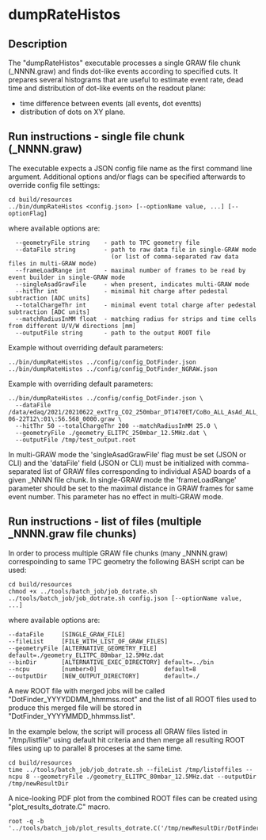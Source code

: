 # dumpRateHistos

## Description

The "dumpRateHistos" executable processes a single GRAW file chunk (_NNNN.graw) and finds dot-like events according to specified cuts.
It prepares several histograms that are useful to estimate event rate, dead time and distribution of dot-like events on the readout plane:  
- time difference between events (all events, dot eventts)
- distribution of dots on XY plane.

## Run instructions - single file chunk (_NNNN.graw)

The executable expects a JSON config file name as the first command line argument.
Additional options and/or flags can be specified afterwards to override config file settings:
```
cd build/resources
../bin/dumpRateHistos <config.json> [--optionName value, ...] [--optionFlag]
```
where available options are:
```
  --geometryFile string    - path to TPC geometry file
  --dataFile string        - path to raw data file in single-GRAW mode
                             (or list of comma-separated raw data files in multi-GRAW mode)
  --frameLoadRange int     - maximal number of frames to be read by event builder in single-GRAW mode
  --singleAsadGrawFile     - when present, indicates multi-GRAW mode
  --hitThr int             - minimal hit charge after pedestal subtraction [ADC units]
  --totalChargeThr int     - minimal event total charge after pedestal subtraction [ADC units]
  --matchRadiusInMM float  - matching radius for strips and time cells from different U/V/W directions [mm]
  --outputFile string      - path to the output ROOT file
```

Example without overriding default parameters:
```
../bin/dumpRateHistos ../config/config_DotFinder.json
../bin/dumpRateHistos ../config/config_DotFinder_NGRAW.json
```

Example with overriding default parameters:
```
../bin/dumpRateHistos ../config/config_DotFinder.json \
  --dataFile /data/edaq/2021/20210622_extTrg_CO2_250mbar_DT1470ET/CoBo_ALL_AsAd_ALL_2021-06-22T12\:01\:56.568_0000.graw \
  --hitThr 50 --totalChargeThr 200 --matchRadiusInMM 25.0 \
  --geometryFile ./geometry_ELITPC_250mbar_12.5MHz.dat \
  --outputFile /tmp/test_output.root
```

In multi-GRAW mode the 'singleAsadGrawFile' flag must be set (JSON or CLI) and the 'dataFile' field (JSON or CLI) must be initialized with comma-separated list of GRAW files corresponding to individual ASAD boards of a given _NNNN file chunk.
In single-GRAW mode the 'frameLoadRange' parameter should be set to the maximal distance in GRAW frames for same event number. This parameter has no effect in multi-GRAW mode.


## Run instructions - list of files (multiple _NNNN.graw file chunks)

In order to process multiple GRAW file chunks (many _NNNN.graw) correspoinding to same TPC geometry the following BASH script can be used:
```
cd build/resources
chmod +x ../tools/batch_job/job_dotrate.sh
../tools/batch_job/job_dotrate.sh config.json [--optionName value, ...]
```
where available options are:
```
--dataFile     [SINGLE_GRAW_FILE]
--fileList     [FILE_WITH_LIST_OF_GRAW_FILES]
--geometryFile [ALTERNATIVE_GEOMETRY_FILE]  default=./geometry_ELITPC_80mbar_12.5MHz.dat
--binDir       [ALTERNATIVE_EXEC_DIRECTORY] default=../bin
--ncpu         [number>0]                   default=8
--outputDir    [NEW_OUTPUT_DIRECTORY]       default=./

```
A new ROOT file with merged jobs will be called "DotFinder_YYYYDDMM_hhmmss.root" and the list of all ROOT files used to produce this merged file will be stored in "DotFinder_YYYYMMDD_hhmmss.list".

In the example below, the script will process all GRAW files listed in "/tmp/listfile" using default hit criteria and then merge all resulting ROOT files using up to parallel 8 proceses at the same time.
```
cd build/resources
time ../tools/batch_job/job_dotrate.sh --fileList /tmp/listoffiles --ncpu 8 --geometryFile ./geometry_ELITPC_80mbar_12.5MHz.dat --outputDir /tmp/newResultDir
```

A nice-looking PDF plot from the combined ROOT files can be created using "plot_results_dotrate.C" macro.
```
root -q -b '../tools/batch_job/plot_results_dotrate.C('/tmp/newResultDir/DotFinder_YYYYMMDD_HHMMSS.root")'

```